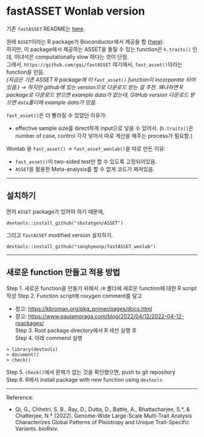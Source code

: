 # fastASSET Wonlab version

 기존 `fastASSET` README는 [here](./README_ori.md).

원래 `ASSET`이라는 R package가 Bioconductor에서 제공을 함 ([here](https://bioconductor.org/packages/release/bioc/html/ASSET.html)).  
하지만, 이 package에서 제공하는 ASSET을 돌릴 수 있는 function은 `h.traits()` 인데, 이녀석은 computationally slow 하다는 것이 단점.  
그래서, `https://github.com/gqi/fastASSET` 여기에서, `fast_asset()`이라는 function을 만듬.  
*(지금은 기존 ASSET R package에 이 `fast_asset()` function이 incorporate 되어있음.) -> 하지만 github에 있는 version으로 다운로드 받는 걸 추천. 왜냐하면 R package로 다운로드 받으면 example data가 없는데, GitHub version 다운로드 받으면 `data`폴더에 example data가 있음.*  

`fast_asset()`은 더 빨라질 수 있었던 이유가:  
- effective sample size를 direct하게 input으로 넣을 수 있어서. (`h.traits()`은 number of case, control 각각 넣어서 따로 계산을 해주는 process가 필요함.)

Wonlab 용 `fast_asset()` -> `fast_asset_wonlab()`을 따로 만든 이유:
- `fast_asset()`이 two-sided test만 할 수 있도록 고정되어있음.
- `ASSET`을 활용한 Meta-analysis를 할 수 없게 코드가 짜져있음.

---
## 설치하기

먼저 `ASSET` package가 있어야 하기 때문에,
```
devtools::install_github("sbstatgen/ASSET")
```
그리고 `fastASSET` modified version 설치하기. 
```
devtools::install_github("sanghyeonp/fastASSET_wonlab")
```

---
## 새로운 function 만들고 적용 방법
Step 1. 새로운 function을 만들기 위해서 `/R` 폴더에 새로운 function에 대한 R script 작성
Step 2. Function script에 roxygen comment를 달고  
- 참고: https://kbroman.org/pkg_primer/pages/docs.html  
- 참고: https://www.paulamoraga.com/blog/2022/04/12/2022-04-12-rpackages/  
Step 3. Root package directory에서 R 세션 실행 후  
Step 4. 아래 commend 실행  
```
> library(devtools)
> document()
> check()
```
Step 5. `check()`에서 문제가 없는 것을 확인했으면, push to git repository  
Step 6. R에서 install package with new function using `devtools`

---
Reference:
- Qi, G., Chhetri, S. B., Ray, D., Dutta, D., Battle, A., Bhattacharjee, S.\*, & Chatterjee, N.\* (2022). Genome-Wide Large-Scale Multi-Trait Analysis Characterizes Global Patterns of Pleiotropy and Unique Trait-Specific Variants. bioRxiv.

